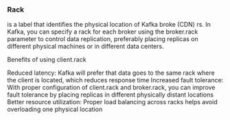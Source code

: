 ### Rack 
is a label that identifies the physical location of Kafka broke (CDN) rs. In Kafka, you can specify a rack for each broker using the broker.rack parameter to control data replication, preferably placing replicas on different physical machines or in different data centers.

Benefits of using client.rack

Reduced latency: Kafka will prefer that data goes to the same rack where the client is located, which reduces response time
Increased fault tolerance: With proper configuration of client.rack and broker.rack, you can improve fault tolerance by placing replicas in different physically distant locations
Better resource utilization: Proper load balancing across racks helps avoid overloading one physical location